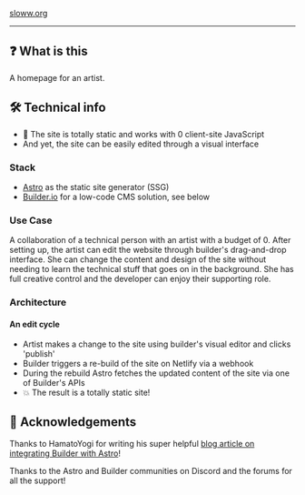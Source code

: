 [sloww.org](sloww.org)

---

## ❓ What is this
A homepage for an artist. 

## 🛠 Technical info
* 💚 The site is totally static and works with 0 client-site JavaScript
* And yet, the site can be easily edited through a visual interface

### Stack
* [Astro](https://astro.build/) as the static site generator (SSG)
* [Builder.io](https://builder.io/) for a low-code CMS solution, see below

### Use Case
A collaboration of a technical person with an artist with a budget of 0. 
After setting up, the artist can edit the website through builder's drag-and-drop interface. She can change the content and design of the site without needing to learn the technical stuff that goes on in the background. She has full creative control and the developer can enjoy their supporting role.    

### Architecture
#### An edit cycle
* Artist makes a change to the site using builder's visual editor and clicks 'publish'
* Builder triggers a re-build of the site on Netlify via a webhook
* During the rebuild Astro fetches the updated content of the site via one of Builder's APIs
* 💥 The result is a totally static site!

## 🙏 Acknowledgements
Thanks to HamatoYogi for writing his super helpful [blog article on integrating Builder with Astro](https://www.hamatoyogi.dev/blog/astro-log/connecting-builderio-to-astro)!

Thanks to the Astro and Builder communities on Discord and the forums for all the support!
